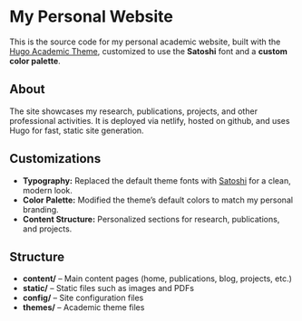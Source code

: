 # My Personal Website

This is the source code for my personal academic website, built with the [Hugo Academic Theme](https://github.com/wowchemy/starter-hugo-academic), customized to use the **Satoshi** font and a **custom color palette**.

## About
The site showcases my research, publications, projects, and other professional activities. It is deployed via netlify, hosted on github, and uses Hugo for fast, static site generation.

## Customizations
- **Typography:** Replaced the default theme fonts with [Satoshi](https://www.fontshare.com/fonts/satoshi) for a clean, modern look.
- **Color Palette:** Modified the theme’s default colors to match my personal branding.
- **Content Structure:** Personalized sections for research, publications, and projects.

## Structure
- **content/** – Main content pages (home, publications, blog, projects, etc.)
- **static/** – Static files such as images and PDFs
- **config/** – Site configuration files
- **themes/** – Academic theme files
